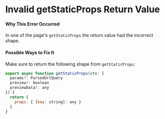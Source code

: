 # Invalid getStaticProps Return Value

#### Why This Error Occurred

In one of the page's `getStaticProps` the return value had the incorrect shape.

#### Possible Ways to Fix It

Make sure to return the following shape from `getStaticProps`:

```js
export async function getStaticProps(ctx: {
  params?: ParsedUrlQuery
  preview?: boolean
  previewData?: any
}) {
  return {
    props: { [key: string]: any }
  }
}
```
